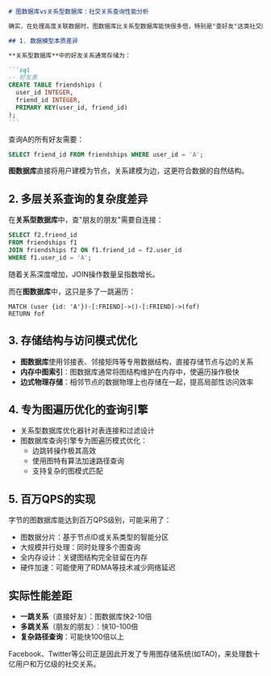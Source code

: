 ````markdown
# 图数据库vs关系型数据库：社交关系查询性能分析

确实，在处理高度关联数据时，图数据库比关系型数据库能快很多倍，特别是"查好友"这类社交网络操作。这不是夸张，而是源于几个关键的技术差异：

## 1. 数据模型本质差异

**关系型数据库**中的好友关系通常存储为：

```sql
-- 好友表
CREATE TABLE friendships (
  user_id INTEGER,
  friend_id INTEGER,
  PRIMARY KEY(user_id, friend_id)
);
```
````

查询A的所有好友需要：

```sql
SELECT friend_id FROM friendships WHERE user_id = 'A';
```

**图数据库**直接将用户建模为节点，关系建模为边，这更符合数据的自然结构。

## 2. 多层关系查询的复杂度差异

在**关系型数据库**中，查"朋友的朋友"需要自连接：

```sql
SELECT f2.friend_id
FROM friendships f1
JOIN friendships f2 ON f1.friend_id = f2.user_id
WHERE f1.user_id = 'A';
```

随着关系深度增加，JOIN操作数量呈指数增长。

而在**图数据库**中，这只是多了一跳遍历：

```cypher
MATCH (user {id: 'A'})-[:FRIEND]->()-[:FRIEND]->(fof)
RETURN fof
```

## 3. 存储结构与访问模式优化

- **图数据库**使用邻接表、邻接矩阵等专用数据结构，直接存储节点与边的关系
- **内存中图索引**：图数据库通常将图结构维护在内存中，使遍历操作极快
- **边式物理存储**：相邻节点的数据物理上也存储在一起，提高局部性访问效率

## 4. 专为图遍历优化的查询引擎

- 关系型数据库优化器针对表连接和过滤设计
- 图数据库查询引擎专为图遍历模式优化：
  - 边跳转操作极其高效
  - 使用图特有算法加速路径查询
  - 支持复杂的图模式匹配

## 5. 百万QPS的实现

字节的图数据库能达到百万QPS级别，可能采用了：

- 图数据分片：基于节点ID或关系类型的智能分区
- 大规模并行处理：同时处理多个图查询
- 全内存设计：关键图结构完全驻留在内存
- 硬件加速：可能使用了RDMA等技术减少网络延迟

## 实际性能差距

- **一跳关系**（直接好友）：图数据库快2-10倍
- **多跳关系**（朋友的朋友）：快10-100倍
- **复杂路径查询**：可能快100倍以上

Facebook、Twitter等公司正是因此开发了专用图存储系统(如TAO)，来处理数十亿用户和万亿级的社交关系。

```

```
